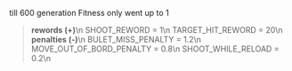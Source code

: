 till 600 generation Fitness only went up to 1
> **rewords (+)**\n
> SHOOT_REWORD = 1\n
> TARGET_HIT_REWORD = 20\n
> **penalties (-)**\n
> BULET_MISS_PENALTY = 1.2\n
> MOVE_OUT_OF_BORD_PENALTY = 0.8\n
> SHOOT_WHILE_RELOAD = 0.2\n
